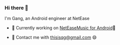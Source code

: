 ### Hi there 👋

I'm Gang, an Android engineer at NetEase

* 🔭 Currently working on [NetEaseMusic for Android](https://music.163.com/#/download)🎵

* 📮 Contact me with thisisqg@gmail.com 😄

<!---[qiugang's GitHub stats](https://github-readme-stats.vercel.app/api?username=qiugang&count_private=true&hide_title=true&show_icons=false)--->
